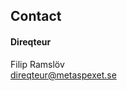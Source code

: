 ## Contact


#### Direqteur

Filip Ramslöv </br>
[direqteur@metaspexet.se](mailto:direqteur@metaspexet.se)